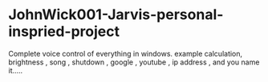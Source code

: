 # JohnWick001-Jarvis-personal-inspried-project
Complete voice control of everything in windows. example calculation, brightness , song , shutdown , google , youtube , ip address , and you name it.....
